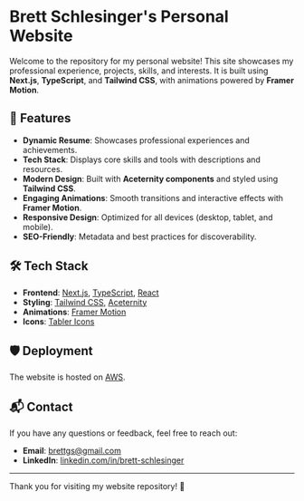 # Brett Schlesinger's Personal Website

Welcome to the repository for my personal website! This site showcases my professional experience, projects, skills, and interests. It is built using **Next.js**, **TypeScript**, and **Tailwind CSS**, with animations powered by **Framer Motion**.

## 🚀 Features

- **Dynamic Resume**: Showcases professional experiences and achievements.
- **Tech Stack**: Displays core skills and tools with descriptions and resources.
- **Modern Design**: Built with **Aceternity components** and styled using **Tailwind CSS**.
- **Engaging Animations**: Smooth transitions and interactive effects with **Framer Motion**.
- **Responsive Design**: Optimized for all devices (desktop, tablet, and mobile).
- **SEO-Friendly**: Metadata and best practices for discoverability.

## 🛠️ Tech Stack

- **Frontend**: [Next.js](https://nextjs.org), [TypeScript](https://www.typescriptlang.org), [React](https://reactjs.org)
- **Styling**: [Tailwind CSS](https://tailwindcss.com), [Aceternity](https://aceternity.com)
- **Animations**: [Framer Motion](https://www.framer.com/motion)
- **Icons**: [Tabler Icons](https://tabler-icons.io)

## 🛡️ Deployment

The website is hosted on [AWS](https://www.brettgschlesinger.com).

## 📬 Contact

If you have any questions or feedback, feel free to reach out:

- **Email**: [brettgs@gmail.com](mailto:brettgs@gmail.com)
- **LinkedIn**: [linkedin.com/in/brett-schlesinger](https://www.linkedin.com/in/brett-schlesinger)

---

Thank you for visiting my website repository! 🌟
